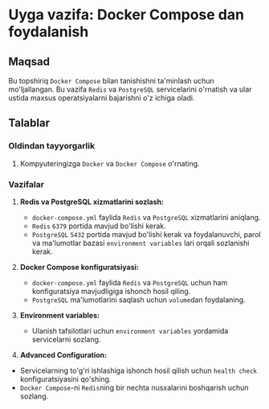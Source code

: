 # Uyga vazifa: Docker Compose dan foydalanish

## Maqsad
Bu topshiriq `Docker Compose` bilan tanishishni ta'minlash uchun mo'ljallangan. Bu vazifa `Redis` va `PostgreSQL` servicelarini o'rnatish va ular ustida maxsus operatsiyalarni bajarishni o'z ichiga oladi.

## Talablar

### Oldindan tayyorgarlik
1. Kompyuteringizga `Docker` va `Docker Compose` o'rnating.

### Vazifalar

1. **Redis va PostgreSQL xizmatlarini sozlash:**
   - `docker-compose.yml` faylida `Redis` va `PostgreSQL` xizmatlarini aniqlang.
   - `Redis` `6379` portida mavjud bo'lishi kerak.
   - `PostgreSQL` `5432` portida mavjud bo'lishi kerak va foydalanuvchi, parol va ma'lumotlar bazasi `environment variables` lari orqali sozlanishi kerak.

3. **Docker Compose konfiguratsiyasi:**
   - `docker-compose.yml` faylida `Redis` va `PostgreSQL` uchun ham konfiguratsiya mavjudligiga ishonch hosil qiling.
   - `PostgreSQL` ma'lumotlarini saqlash uchun `volume`dan foydalaning.

4. **Environment variables:**
   - Ulanish tafsilotlari uchun `environment variables` yordamida servicelarni sozlang.

5. **Advanced Configuration:**
 - Servicelarning to'g'ri ishlashiga ishonch hosil qilish uchun `health check` konfiguratsiyasini qo'shing.
 - `Docker Compose`-ni `Redis`ning bir nechta nusxalarini boshqarish uchun sozlang.





